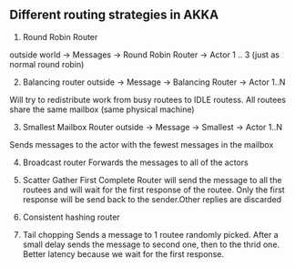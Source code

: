 ## Different routing strategies in AKKA

1. Round Robin Router

outside world -> Messages -> Round Robin Router -> Actor 1 .. 3 (just as normal round robin)

2. Balancing router
outside -> Message -> Balancing Router -> Actor 1..N 

Will try to redistribute work from busy routees to IDLE routess.
All routees share the same mailbox (same physical machine)

3. Smallest Mailbox Router
outside -> Message -> Smallest -> Actor 1..N

Sends messages to the actor with the fewest messages in the mailbox

4. Broadcast router
Forwards the messages to all of the actors

5. Scatter Gather First Complete Router
will send the message to all the routees and will wait for the first response of the routee.
Only the first response will be send back to the sender.Other replies are discarded

6. Consistent hashing router


7. Tail chopping
Sends a message to 1 routee randomly picked. After a small delay sends the message to second one, then to
the thrid one.
Better latency because we wait for the first response.